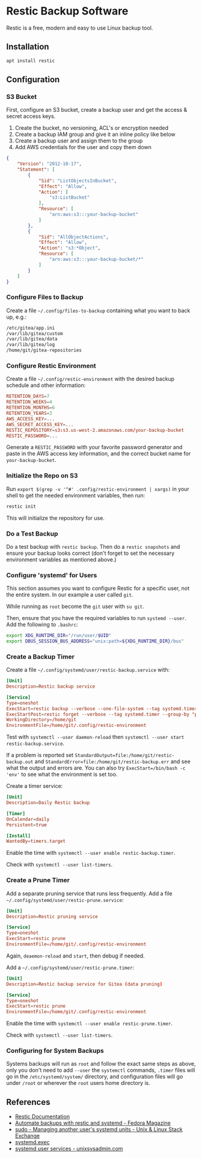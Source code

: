 # Restic Backup Software

Restic is a free, modern and easy to use Linux backup tool.

## Installation

```sh
apt install restic
```

## Configuration

### S3 Bucket

First, configure an S3 bucket, create a backup user and get the access & secret access keys.

1. Create the bucket, no versioning, ACL's or encryption needed
2. Create a backup IAM group and give it an inline policy like below
3. Create a backup user and assign them to the group
4. Add AWS credentials for the user and copy them down

```json
{
    "Version": "2012-10-17",
    "Statement": [
        {
            "Sid": "ListObjectsInBucket",
            "Effect": "Allow",
            "Action": [
                "s3:ListBucket"
            ],
            "Resource": [
                "arn:aws:s3:::your-backup-bucket"
            ]
        },
        {
            "Sid": "AllObjectActions",
            "Effect": "Allow",
            "Action": "s3:*Object",
            "Resource": [
                "arn:aws:s3:::your-backup-bucket/*"
            ]
        }
    ]
}
```

### Configure Files to Backup

Create a file `~/.config/files-to-backup` containing what you want to back up, e.g.:

```txt
/etc/gitea/app.ini
/var/lib/gitea/custom
/var/lib/gitea/data
/var/lib/gitea/log
/home/git/gitea-repositories
```

### Configure Restic Environment

Create a file `~/.config/restic-environment` with the desired backup schedule and other information:

```conf
RETENTION_DAYS=7
RETENTION_WEEKS=4
RETENTION_MONTHS=6
RETENTION_YEARS=3
AWS_ACCESS_KEY=...
AWS_SECRET_ACCESS_KEY=...
RESTIC_REPOSITORY=s3:s3.us-west-2.amazonaws.com/your-backup-bucket
RESTIC_PASSWORD=...
```

Generate a `RESTIC_PASSWORD` with your favorite password generator and paste in the AWS access key information, and the correct bucket name for `your-backup-bucket`.

### Initialize the Repo on S3

Run `export $(grep -v '^#' .config/restic-environment | xargs)` in your shell to get the needed environment variables, then run:

```bash
restic init
```

This will initialize the repository for use.

### Do a Test Backup

Do a test backup with `restic backup`.  Then do a `restic snapshots` and ensure your backup looks correct (don't forget to set the necessary environment variables as mentioned above.)

### Configure 'systemd' for Users

This section assumes you want to configure Restic for a specific user, not the entire system. In our example a user called `git`.

While running as `root` become the `git` user with `su git`.

Then, ensure that you have the required variables to run `systemd --user`.  Add the following to `.bashrc`:

```bash
export XDG_RUNTIME_DIR="/run/user/$UID"
export DBUS_SESSION_BUS_ADDRESS="unix:path=${XDG_RUNTIME_DIR}/bus"
```

### Create a Backup Timer

Create a file `~/.config/systemd/user/restic-backup.service` with:

```conf
[Unit]
Description=Restic backup service

[Service]
Type=oneshot
ExecStart=restic backup --verbose --one-file-system --tag systemd.timer --files-from /home/git/.config/files-to-backup
ExecStartPost=restic forget --verbose --tag systemd.timer --group-by "paths,tags" --keep-daily $RETENTION_DAYS --keep-weekly $RETENTION_WEEKS --keep-monthly $RETENTION_MONTHS --keep-yearly $RETENTION_YEARS
WorkingDirectory=/home/git
EnvironmentFile=/home/git/.config/restic-environment
```

Test with `systemctl --user daemon-reload` then `systemctl --user start restic-backup.service`.

If a problem is reported set `StandardOutput=file:/home/git/restic-backup.out` and `StandardError=file:/home/git/restic-backup.err` and see what the output and errors are.  You can also try `ExecStart=/bin/bash -c 'env'` to see what the environment is set too.

Create a timer service:

```conf
[Unit]
Description=Daily Restic backup

[Timer]
OnCalendar=daily
Persistent=true

[Install]
WantedBy=timers.target
```

Enable the time with `systemctl --user enable restic-backup.timer`.

Check with `systemctl --user list-timers`.

### Create a Prune Timer

Add a separate pruning service that runs less frequently.  Add a file `~/.config/systemd/user/restic-prune.service`:

```conf
[Unit]
Description=Restic pruning service

[Service]
Type=oneshot
ExecStart=restic prune
EnvironmentFile=/home/git/.config/restic-environment
```

Again, `deaemon-reload` and `start`, then debug if needed.

Add a `~/.config/systemd/user/restic-prune.timer`:

```conf
[Unit]
Description=Restic backup service for Gitea (data pruning)

[Service]
Type=oneshot
ExecStart=restic prune
EnvironmentFile=/home/git/.config/restic-environment
```

Enable the time with `systemctl --user enable restic-prune.timer`.

Check with `systemctl --user list-timers`.

### Configuring for System Backups

Systems backups will run as `root` and follow the exact same steps as above, only you don't need to add `--user` the `systemctl` commands,  `.timer` files will go in the `/etc/systemd/system/` directory, and configuration files will go under `/root` or wherever the `root` users home directory is.

## References

- [Restic Documentation](https://restic.readthedocs.io/en/stable/index.html)
- [Automate backups with restic and systemd - Fedora Magazine](https://fedoramagazine.org/automate-backups-with-restic-and-systemd/)
- [sudo - Managing another user's systemd units - Unix & Linux Stack Exchange](https://unix.stackexchange.com/questions/245768/managing-another-users-systemd-units/245866#245866)
- [systemd.exec](https://www.freedesktop.org/software/systemd/man/systemd.exec.html)
- [systemd user services - unixsysadmin.com](https://www.unixsysadmin.com/systemd-user-services/)
